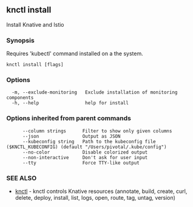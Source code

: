 ## knctl install

Install Knative and Istio

### Synopsis

Requires 'kubectl' command installed on a the system.

```
knctl install [flags]
```

### Options

```
  -m, --exclude-monitoring   Exclude installation of monitoring components
  -h, --help                 help for install
```

### Options inherited from parent commands

```
      --column strings      Filter to show only given columns
      --json                Output as JSON
      --kubeconfig string   Path to the kubeconfig file ($KNCTL_KUBECONFIG) (default "/Users/pivotal/.kube/config")
      --no-color            Disable colorized output
      --non-interactive     Don't ask for user input
      --tty                 Force TTY-like output
```

### SEE ALSO

* [knctl](knctl.md)	 - knctl controls Knative resources (annotate, build, create, curl, delete, deploy, install, list, logs, open, route, tag, untag, version)


